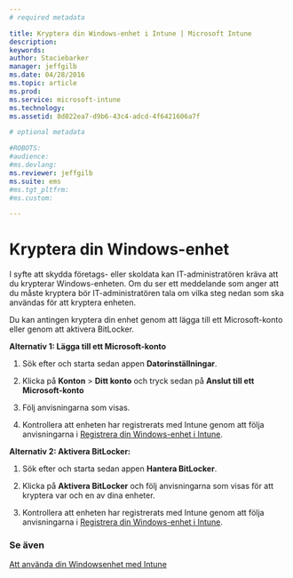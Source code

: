 ```yaml
---
# required metadata

title: Kryptera din Windows-enhet i Intune | Microsoft Intune
description:
keywords:
author: Staciebarker
manager: jeffgilb
ms.date: 04/28/2016
ms.topic: article
ms.prod:
ms.service: microsoft-intune
ms.technology:
ms.assetid: 8d022ea7-d9b6-43c4-adcd-4f6421606a7f

# optional metadata

#ROBOTS:
#audience:
#ms.devlang:
ms.reviewer: jeffgilb
ms.suite: ems
#ms.tgt_pltfrm:
#ms.custom:

---
```



# Kryptera din Windows-enhet
I syfte att skydda företags- eller skoldata kan IT-administratören kräva att du krypterar Windows-enheten. Om du ser ett meddelande som anger att du måste kryptera bör IT-administratören tala om vilka steg nedan som ska användas för att kryptera enheten.

Du kan antingen kryptera din enhet genom att lägga till ett Microsoft-konto eller genom att aktivera BitLocker.

**Alternativ 1: Lägga till ett Microsoft-konto**

1.  Sök efter och starta sedan appen **Datorinställningar**.

2.  Klicka på **Konton** &gt; **Ditt konto** och tryck sedan på **Anslut till ett Microsoft-konto**

3.  Följ anvisningarna som visas.

4.  Kontrollera att enheten har registrerats med Intune genom att följa anvisningarna i [Registrera din Windows-enhet i Intune](enroll-your-device-in-intune-windows.md).

**Alternativ 2: Aktivera BitLocker:**

1.  Sök efter och starta sedan appen **Hantera BitLocker**.

2.  Klicka på **Aktivera BitLocker** och följ anvisningarna som visas för att kryptera var och en av dina enheter.

3.  Kontrollera att enheten har registrerats med Intune genom att följa anvisningarna i [Registrera din Windows-enhet i Intune](enroll-your-device-in-intune-windows.md).


### Se även
[Att använda din Windowsenhet med Intune](using-your-windows-device-with-intune.md)

<!--HONumber=May16_HO2-->


